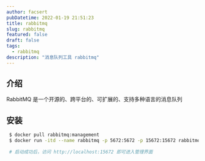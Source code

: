 ```yaml
---
author: facsert
pubDatetime: 2022-01-19 21:51:23
title: rabbitmq
slug: rabbitmq
featured: false
draft: false
tags:
  - rabbitmq
description: "消息队列工具 rabbitmq"
---
```


## 介绍

RabbitMQ 是一个开源的、跨平台的、可扩展的、支持多种语言的消息队列

## 安装

```bash
 $ docker pull rabbitmq:management
 $ docker run -itd --name rabbitmq -p 5672:5672 -p 15672:15672 rabbitmq:3.13-management
 
 # 启动成功后，访问 http://localhost:15672 即可进入管理界面
```
